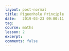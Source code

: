 ```yaml
---
layout: post-normal
title: Pigeonhole Principle
date:   2019-03-23 09:00:11
tag:
course: maths
lesson: 2
excerpt:
comments: false
---
```


